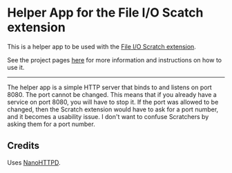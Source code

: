 # Helper App for the File I/O Scatch extension
This is a helper app to be used with the [File I/O Scratch extension](https://github.com/Znapi/scratchx-file-io/).

See the project pages [here](http://znapi.github.io/scratchx-file-io/) for more information and instructions on how to use it.

---

The helper app is a simple HTTP server that binds to and listens on port 8080. The port cannot be changed. This means that if you already have a service on port 8080, you will have to stop it. If the port was allowed to be changed, then the Scratch extension would have to ask for a port number, and it becomes a usability issue. I don't want to confuse Scratchers by asking them for a port number.

Credits
---
Uses [NanoHTTPD](http://nanohttpd.com).

